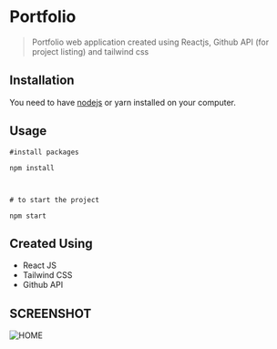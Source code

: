 # Portfolio

> Portfolio web application created using Reactjs, Github API (for project listing) and tailwind css

## Installation

You need to have [nodejs](https://nodejs.org/en/download/) or yarn installed on your computer.

## Usage

```react
#install packages

npm install



# to start the project

npm start
```

## Created Using

- React JS
- Tailwind CSS
- Github API


## SCREENSHOT

![HOME](https://i.ibb.co/DGh2J5Z/Portfolio.png)
